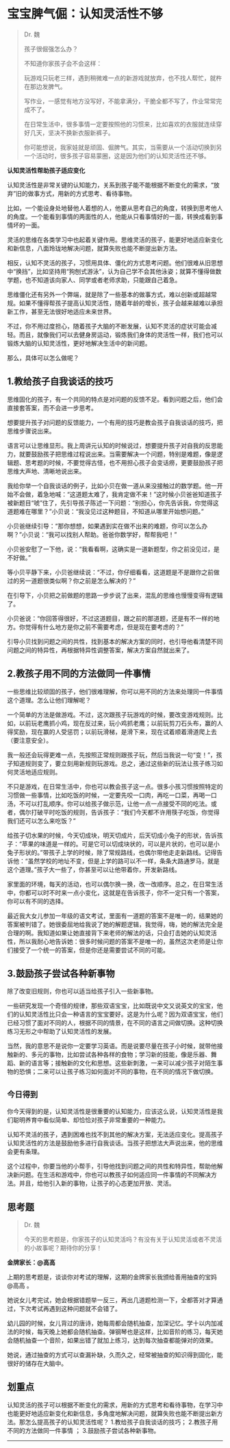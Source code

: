 # 宝宝脾气倔：认知灵活性不够

> Dr. 魏
> 
> 孩子很倔强怎么办？
> 
> 不知道你家孩子会不会这样：
> 
> 玩游戏只玩老三样，遇到稍微难一点的新游戏就放弃，也不找人帮忙，就杵在那边发脾气。
> 
> 写作业，一感觉有地方没写好，不能拿满分，干脆全都不写了，作业常常完成不了。
> 
> 在日常生活中，很多事情一定要按照他的习惯来，比如喜欢的衣服就连续穿好几天，坚决不换新衣服新裤子。
> 
> 你可能想说，我家娃就是顽固、倔脾气。其实，当需要从一个活动切换到另一个活动时，很多孩子容易蒙圈，这是因为他们的认知灵活性还不够。

 **认知灵活性帮助孩子适应变化**

认知灵活性是非常关键的认知能力，关系到孩子能不能根据不断变化的需求，“放弃”旧的做事方式，用新的方式思考、看待事物。

比如，一个能设身处地替他人着想的人，他要从思考自己的角度，转换到思考他人的角度。一个能看到事情的两面性的人，他能从只看事情好的一面，转换成看到事情坏的一面。

灵活的思维在各类学习中也起着关键作用。思维灵活的孩子，能更好地适应新变化和新信息，八面玲珑地解决问题，就算失败也能不断提出新方法。

相反，认知不灵活的孩子，习惯用具体、僵化的方式思考问题。他们很难从旧思想中“换挡”，比如坚持用“狗刨式游泳”，认为自己学不会其他泳姿；就算不懂得做数学题，也不知道该向家人、同学或者老师求助，只能跟自己着急。

思维僵化还有另外一个弊端，就是除了一些基本的做事方式，难以创新或超越常规。如果不懂得帮孩子提高认知灵活性，随着年龄的增长，孩子会越来越难以承担新工作，甚至无法很好地适应未来世界。

不过，你不用过度担心，随着孩子大脑的不断发展，认知不灵活的症状可能会减轻。而且，就像我们可以去健身房运动，锻炼我们身体的灵活性一样，我们也可以锻炼大脑的认知灵活性，更好地解决生活中的新问题。

那么，具体可以怎么做呢？

## 1.教给孩子自我谈话的技巧

思维固化的孩子，有一个共同的特点是对问题的反馈不足。看到问题之后，他们会直接套答案，而不会进一步思考。

想要提升孩子对问题的反馈能力，一个有用的技巧是教会孩子自我谈话的技巧，把思维步骤说出来。

语言可以让思维显形。我上周讲元认知的时候说过，想要提升孩子对自我的反思能力，就要鼓励孩子把思维过程说出来。当需要解决一个问题，特别是难题，像是逻辑题、思考题的时候，不要觉得古怪，也不用担心孩子会变话痨，更要鼓励孩子把思维大声地、清晰地说出来。

我给你举一个自我谈话的例子，比如小贝在做一道从来没接触过的数学题。他一开始不会做，着急地喊：“这道题太难了，我肯定做不来！”这时候小贝爸爸知道孩子被新题目“唬”住了，先引导孩子陈述一下问题：“别担心，你先告诉我，你觉得这道题难在哪里？”小贝说：“我没见过这种题目，不知道从哪里开始想问题。”

小贝爸继续引导：“那你想想，如果遇到实在做不出来的难题，你可以怎么办啊？”小贝说：“我可以找别人帮助。爸爸你数学好，帮帮我吧！”

小贝爸安慰了一下他，说：“我看看啊，这确实是一道新题型，你之前没见过，是不好做。” 

等小贝平静下来，小贝爸继续说：“不过，你仔细看看，这道题是不是跟你之前做过的另一道题很类似啊？你之前是怎么解决的？”

在引导下，小贝把之前做题的思路一步步说了出来，混乱的思维也慢慢变得有逻辑了。

小贝爸说：“你回答得很好，不过这道题目，跟之前的那道题，还是有不一样的地方。你觉得有什么地方是你之前不需要考虑，但是现在要考虑的？” 

引导小贝找到问题之间的共性，找到基本的解决方案的同时，也引导他看清楚不同问题之间的特异性，再根据特异性调整答案，解决方案自然就出来了。

## 2.教孩子用不同的方法做同一件事情 

一些思维比较顽固的孩子，他们很难理解，你可以用不同的方法来处理同一件事情这个道理。怎么让他们理解呢？

一个简单的方法是做游戏。不过，这次跟孩子玩游戏的时候，要改变游戏规则。比如，以前玩老鹰抓小鸡，现在反过来，玩小鸡抓老鹰；以前玩剪刀石头布，赢的人得奖励，现在赢的人受惩罚；以前玩滑梯，是滑下来，现在试着顺着滑道爬上去（要注意安全）。

我一般还会玩得更难一点，先按照正常规则跟孩子玩，然后当我说一句“变！”，孩子知道规则变了，要立刻用新规则玩游戏。总之，通过这些新的玩法让孩子练习如何灵活地适应规则。

不只是游戏，在日常生活中，你也可以教会孩子这一点。很多小孩习惯按照特定的习惯做一些事情，比如吃饭的时候，一定要先咬一口肉，再吃一口菜，再喝一口汤，不可以打乱顺序。你可以给孩子做示范，让他一点一点接受不同的吃法。或者，偶尔打破平时吃饭的规则，告诉孩子：“我们今天都不许用筷子吃饭，你觉得我们还可以怎么来吃饭？”

给孩子切水果的时候，今天切成块，明天切成片，后天切成小兔子的形状，告诉孩子：“苹果的味道是一样的。可是它可以切成块状的，可以是片状的，也可以是小兔子形状的。”带孩子上学的时候，除了常规路线，也偶尔带他走走新路线。记得告诉他：“虽然学校的地址不变，但是上学的路可以不一样，条条大路通罗马，就是这个道理。”孩子大一些了，你甚至可以让他带着你，开发新路线。

家里面的环境，每天的活动，也可以偶尔换一换，改一改顺序。总之，在日常生活中，你都可以时不时来一点小变化，这就是在告诉孩子，你不一定只有一个答案，你可以有不同的选择。

最近我大女儿参加一年级的语文考试，里面有一道题的答案不是唯一的，结果她的答案被判错了。她很委屈地给我说了她的解题逻辑，我觉得，嗨，她的解法完全是合理的啊。我知道如果让她直接背下来老师的解法的话，只会打击她的认知灵活性，所以我耐心地告诉她：很多时候问题的答案不是唯一的，虽然这次老师是让你们接受了一个统一的答案，但是你还是需要尝试不同的可能。

## 3.鼓励孩子尝试各种新事物 

除了改变旧规则，你也可以适当给孩子引入一些新事物。

一些研究发现一个奇怪的规律，那些双语宝宝，比如既说中文又说英文的宝宝，他们的认知灵活性比只会一种语言的宝宝要好。这是为什么呢？因为双语宝宝，他们已经习惯了面对不同的人，根据不同的情景，在不同的语言之间做切换。这种切换练习无形之中帮助了认知灵活性的发展。

当然，我的意思不是说你一定要学习英语。而是说要尽量在孩子小时候，就带他接触新的、多元的事物，比如尝试各种各样的食物；学习新的技能，像是乐器、舞蹈、新的语言等；接触新的文化和思想。这些新刺激，一来可以减少孩子对陌生事物的恐惧；二来可以让孩子练习如何面对不同的事物，在不同的情况下做切换。

## `今日得到`

你今天得到的是，认知灵活性是很重要的认知能力，应该这么说，认知灵活性是我们聪明养育中看似简单、却恰恰对孩子非常重要的一种能力。

认知不灵活的孩子，遇到困难也找不到其他的解决方案，无法适应变化。提高孩子认知灵活性的方法是鼓励他多进行自我谈话。当孩子把想法大声说出来，他的思维会更有条理。

这个过程中，你要当他的小帮手，引导他找到问题之间的共性和特异性，帮助他解决新问题。在生活和游戏中，你也可以教孩子如何适应同一件事情的不同解决方法。并且，给他引入新的事物，让孩子的心态更加开放、灵活。

## 思考题

> Dr. 魏
> 
> 今天的思考题是，你家孩子的认知灵活吗？有没有关于认知灵活或者不灵活的小故事呢？期待你的分享！

 **金牌家长：@高高**

上期的思考题是，谈谈你对考试的理解，这期的金牌家长我颁给善用抽查的宝妈 @高高 。

她说女儿考完试，她会根据错题举一反三，再出几道题检测一下，全都答对才算通过，下次考试再遇到这种问题就不会错了。

幼儿园的时候，女儿背过的唐诗，她每周都会随机抽查，加深记忆。学十以内加减法的时候，每天晚上她都会随机抽查。弹钢琴也是这样，比如音阶的练习，每天她会随机抽查一个音阶，如果出错了就加上练习，达到每次抽查都能弹对的效果。

她说，通过抽查的方式可以查漏补缺，久而久之，经常被抽查的知识得到固化，能很好的储存在大脑中。

## 划重点

认知灵活的孩子可以根据不断变化的需求，用新的方式思考和看待事物，在学习中也能更好地适应新变化和新信息，多角度地解决问题，就算失败也能不断提出新方法。那怎么提高孩子的认知灵活性呢？
1.教给孩子自我谈话的技巧；
2.教孩子用不同的方法做同一件事情 ；
3.鼓励孩子尝试各种新事物。

---
